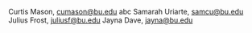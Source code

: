 Curtis Mason, cumason@bu.edu
abc
Samarah Uriarte, samcu@bu.edu
Julius Frost, juliusf@bu.edu
Jayna Dave, jayna@bu.edu
